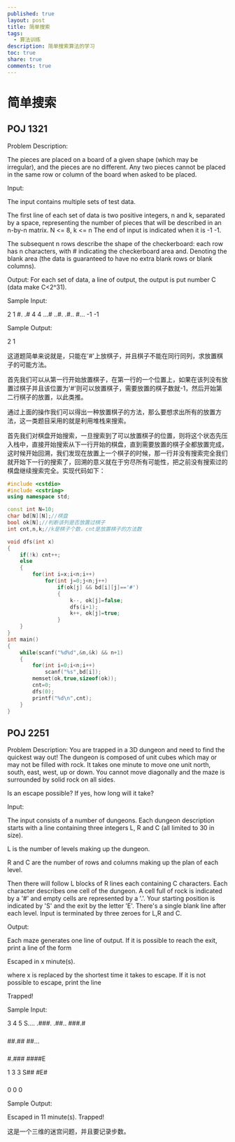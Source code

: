 ```yaml
---
published: true
layout: post
title: 简单搜索
tags:
  - 算法训练
description: 简单搜索算法的学习
toc: true
share: true
comments: true
---
```

# 简单搜索

## POJ 1321

Problem Description:

The pieces are placed on a board of a given shape (which may be irregular), and the pieces are no 
different. Any two pieces cannot be placed in the same row or column of the board when asked to be placed.

Input:

The input contains multiple sets of test data.

The first line of each set of data is two positive integers, n and k, separated by a space, representing the number of pieces that will be described in an n-by-n matrix. N <= 8, k <= n
The end of input is indicated when it is -1 -1.

The subsequent n rows describe the shape of the checkerboard: each row has n characters, with # indicating the checkerboard area and. Denoting the blank area (the data is guaranteed to have no extra blank rows or blank columns).

Output:
For each set of data, a line of output, the output is put number C (data make C<2^31).

Sample Input:

2 1
#.
.#
4 4
...#
..#.
.#..
#...
-1 -1

Sample Output:

2
1

这道题简单来说就是，只能在'#'上放棋子，并且棋子不能在同行同列，求放置棋子的可能方法。

首先我们可以从第一行开始放置棋子，在第一行的一个位置上，如果在该列没有放置过棋子并且该位置为'#'则可以放置棋子，需要放置的棋子数就-1，然后开始第二行棋子的放置，以此类推。

通过上面的操作我们可以得出一种放置棋子的方法，那么要想求出所有的放置方法，这一类题目采用的就是利用堆栈来搜索。

首先我们对棋盘开始搜索，一旦搜索到了可以放置棋子的位置，则将这个状态先压入栈中，直接开始搜索从下一行开始的棋盘，直到需要放置的棋子全都放置完成，这时候开始回溯，我们发现在放置上一个棋子的时候，那一行并没有搜索完全我们就开始下一行的搜索了，回溯的意义就在于穷尽所有可能性，把之前没有搜索过的棋盘继续搜索完全。实现代码如下：

```cpp
#include <cstdio>
#include <cstring>
using namespace std;

const int N=10;
char bd[N][N];//棋盘
bool ok[N];//判断该列是否放置过棋子
int cnt,n,k;//k是棋子个数，cnt是放置棋子的方法数

void dfs(int x)
{
    if(!k) cnt++;
    else
    {
        for(int i=x;i<n;i++)
            for(int j=0;j<n;j++)
                if(ok[j] && bd[i][j]=='#')
                {
                    k--, ok[j]=false;
                    dfs(i+1);
                    k++, ok[j]=true;
                }
    }
}
int main()
{
    while(scanf("%d%d",&n,&k) && n+1)
    {
        for(int i=0;i<n;i++)
            scanf("%s",bd[i]);
        memset(ok,true,sizeof(ok));
        cnt=0;
        dfs(0);
        printf("%d\n",cnt);
    }
}
```

## POJ 2251

Problem Description:
You are trapped in a 3D dungeon and need to find the quickest way out! The dungeon is composed of unit cubes which may or may not be filled with rock. It takes one minute to move one unit north, south, east, west, up or down. You cannot move diagonally and the maze is surrounded by solid rock on all sides.

Is an escape possible? If yes, how long will it take? 

Input:

The input consists of a number of dungeons. Each dungeon description starts with a line containing three integers L, R and C (all limited to 30 in size).

L is the number of levels making up the dungeon.

R and C are the number of rows and columns making up the plan of each level.

Then there will follow L blocks of R lines each containing C characters. Each character describes one cell of the dungeon. A cell full of rock is indicated by a '#' and empty cells are represented by a '.'. Your starting position is indicated by 'S' and the exit by the letter 'E'. There's a single blank line after each level. Input is terminated by three zeroes for L,R and C. 

Output:

Each maze generates one line of output. If it is possible to reach the exit, print a line of the form

   Escaped in x minute(s). 


where x is replaced by the shortest time it takes to escape.
If it is not possible to escape, print the line

   Trapped! 

Sample Input:

3 4 5
S....
.###.
.##..
###.#

#####
#####
##.##
##...

#####
#####
#.###
####E

1 3 3
S##
#E#
###

0 0 0

Sample Output:

Escaped in 11 minute(s).
Trapped!

这是一个三维的迷宫问题，并且要记录步数。